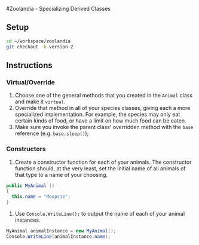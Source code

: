 #Zoolandia - Specializing Derived Classes

## Setup

```bash
cd ~/workspace/zoolandia
git checkout -b version-2
```

## Instructions

### Virtual/Override

1. Choose one of the general methods that you created in the `Animal` class and make it `virtual`.
1. Override that method in all of your species classes, giving each a more specialized implementation. For example, the species may only eat certain kinds of food, or have a limit on how much food can be eaten.
1. Make sure you invoke the parent class' overridden method with the `base` reference (e.g. `base.sleep()`);

### Constructors

1. Create a constructor function for each of your animals. The constructor function should, at the very least, set the initial name of all animals of that type to a name of your choosing.
  
  ```cs
  public MyAnimal ()
  {
    this.name = "Moopsie";
  }
  ```

1. Use `Console.WriteLine();` to output the name of each of your animal instances.

  ```cs
  MyAnimal animalInstance = new MyAnimal();
  Console.WriteLine(animalInstance.name);
  ```

